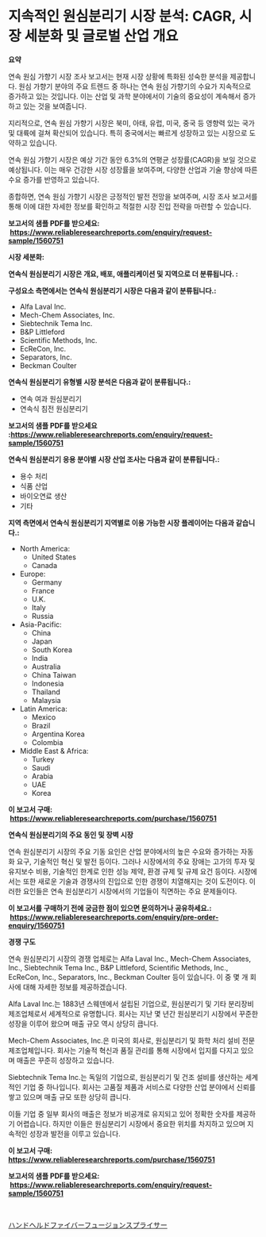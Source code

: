 <p><h1>지속적인 원심분리기 시장 분석: CAGR, 시장 세분화 및 글로벌 산업 개요</h1></p><p><strong>요약</strong></p>
<p><p>연속 원심 가향기 시장 조사 보고서는 현재 시장 상황에 특화된 성숙한 분석을 제공합니다. 원심 가향기 분야의 주요 트렌드 중 하나는 연속 원심 가향기의 수요가 지속적으로 증가하고 있는 것입니다. 이는 산업 및 과학 분야에서이 기술의 중요성이 계속해서 증가하고 있는 것을 보여줍니다.</p><p>지리적으로, 연속 원심 가향기 시장은 북미, 아태, 유럽, 미국, 중국 등 영향력 있는 국가 및 대륙에 걸쳐 확산되어 있습니다. 특히 중국에서는 빠르게 성장하고 있는 시장으로 도약하고 있습니다.</p><p>연속 원심 가향기 시장은 예상 기간 동안 6.3%의 연평균 성장률(CAGR)을 보일 것으로 예상됩니다. 이는 매우 건강한 시장 성장률을 보여주며, 다양한 산업과 기술 향상에 따른 수요 증가를 반영하고 있습니다.</p><p>종합하면, 연속 원심 가향기 시장은 긍정적인 발전 전망을 보여주며, 시장 조사 보고서를 통해 이에 대한 자세한 정보를 확인하고 적절한 시장 진입 전략을 마련할 수 있습니다.</p></p>
<p><strong>보고서의 샘플 PDF를 받으세요: &nbsp;<a href="https://www.reliableresearchreports.com/enquiry/request-sample/1560751">https://www.reliableresearchreports.com/enquiry/request-sample/1560751</a></strong></p>
<p><strong>시장 세분화:</strong></p>
<p><strong> 연속식 원심분리기 시장은 개요, 배포, 애플리케이션 및 지역으로 더 분류됩니다. :</strong></p>
<p><strong>구성요소 측면에서는 연속식 원심분리기 시장은 다음과 같이 분류됩니다.:</strong></p>
<p><ul><li>Alfa Laval Inc.</li><li>Mech-Chem Associates, Inc.</li><li>Siebtechnik Tema Inc.</li><li>B&P Littleford</li><li>Scientific Methods, Inc.</li><li>EcReCon, Inc.</li><li>Separators, Inc.</li><li>Beckman Coulter</li></ul></p>
<p><strong> 연속식 원심분리기 유형별 시장 분석은 다음과 같이 분류됩니다.:</strong></p>
<p><ul><li>연속 여과 원심분리기</li><li>연속식 침전 원심분리기</li></ul></p>
<p><strong>보고서의 샘플 PDF를 받으세요 :<a href="https://www.reliableresearchreports.com/enquiry/request-sample/1560751">https://www.reliableresearchreports.com/enquiry/request-sample/1560751</a></strong></p>
<p><strong> 연속식 원심분리기 응용 분야별 시장 산업 조사는 다음과 같이 분류됩니다.:</strong></p>
<p><ul><li>용수 처리</li><li>식품 산업</li><li>바이오연료 생산</li><li>기타</li></ul></p>
<p><strong>지역 측면에서 연속식 원심분리기 지역별로 이용 가능한 시장 플레이어는 다음과 같습니다.:</strong></p>
<p><ul>
    <li>
        North America:
        <ul>
            <li>United States</li>
            <li>Canada</li>
        </ul>
    </li>
    <li>
        Europe:
        <ul>
            <li>Germany</li>
            <li>France</li>
            <li>U.K.</li>
            <li>Italy</li>
            <li>Russia</li>
        </ul>
    </li>
    <li>
        Asia-Pacific:
        <ul>
            <li>China</li>
            <li>Japan</li>
            <li>South Korea</li>
            <li>India</li>
            <li>Australia</li>
            <li>China Taiwan</li>
            <li>Indonesia</li>
            <li>Thailand</li>
            <li>Malaysia</li>
        </ul>
    </li>
    <li>
        Latin America:
        <ul>
            <li>Mexico</li>
            <li>Brazil</li>
            <li>Argentina Korea</li>
            <li>Colombia</li>
        </ul>
    </li>
    <li>
        Middle East & Africa:
        <ul>
            <li>Turkey</li>
            <li>Saudi</li>
            <li>Arabia</li>
            <li>UAE</li>
            <li>Korea</li>
        </ul>
    </li>
    </ul></p>
<p><strong>이 보고서 구매: &nbsp;<a href="https://www.reliableresearchreports.com/purchase/1560751">https://www.reliableresearchreports.com/purchase/1560751</a></strong></p>
<p><strong>연속식 원심분리기의 주요 동인 및 장벽 시장</strong></p>
<p><p>연속 원심분리기 시장의 주요 기동 요인은 산업 분야에서의 높은 수요와 증가하는 자동화 요구, 기술적인 혁신 및 발전 등이다. 그러나 시장에서의 주요 장애는 고가의 투자 및 유지보수 비용, 기술적인 한계로 인한 성능 제약, 환경 규제 및 규제 요건 등이다. 시장에서는 또한 새로운 기술과 경쟁사의 진입으로 인한 경쟁이 치열해지는 것이 도전이다. 이러한 요인들은 연속 원심분리기 시장에서의 기업들이 직면하는 주요 문제들이다.</p></p>
<p><strong>이 보고서를 구매하기 전에 궁금한 점이 있으면 문의하거나 공유하세요.: &nbsp;<a href="https://www.reliableresearchreports.com/enquiry/pre-order-enquiry/1560751">https://www.reliableresearchreports.com/enquiry/pre-order-enquiry/1560751</a></strong></p>
<p><strong>경쟁 구도</strong></p>
<p><p>연속 원심분리기 시장의 경쟁 업체로는 Alfa Laval Inc., Mech-Chem Associates, Inc., Siebtechnik Tema Inc., B&P Littleford, Scientific Methods, Inc., EcReCon, Inc., Separators, Inc., Beckman Coulter 등이 있습니다. 이 중 몇 개 회사에 대해 자세한 정보를 제공하겠습니다.</p><p>Alfa Laval Inc.는 1883년 스웨덴에서 설립된 기업으로, 원심분리기 및 기타 분리장비 제조업체로서 세계적으로 유명합니다. 회사는 지난 몇 년간 원심분리기 시장에서 꾸준한 성장을 이루어 왔으며 매출 규모 역시 상당히 큽니다.</p><p>Mech-Chem Associates, Inc.은 미국의 회사로, 원심분리기 및 화학 처리 설비 전문 제조업체입니다. 회사는 기술적 혁신과 품질 관리를 통해 시장에서 입지를 다지고 있으며 매출은 꾸준히 성장하고 있습니다.</p><p>Siebtechnik Tema Inc.는 독일의 기업으로, 원심분리기 및 건조 설비를 생산하는 세계적인 기업 중 하나입니다. 회사는 고품질 제품과 서비스로 다양한 산업 분야에서 신뢰를 쌓고 있으며 매출 규모 또한 상당히 큽니다.</p><p>이들 기업 중 일부 회사의 매출은 정보가 비공개로 유지되고 있어 정확한 숫자를 제공하기 어렵습니다. 하지만 이들은 원심분리기 시장에서 중요한 위치를 차지하고 있으며 지속적인 성장과 발전을 이루고 있습니다.</p></p>
<p><strong>이 보고서 구매: &nbsp; <a href="https://www.reliableresearchreports.com/purchase/1560751">https://www.reliableresearchreports.com/purchase/1560751</a></strong></p>
<p><strong>보고서의 샘플 PDF를 받으세요: &nbsp;<a href="https://www.reliableresearchreports.com/enquiry/request-sample/1560751">https://www.reliableresearchreports.com/enquiry/request-sample/1560751</a></strong><strong></strong></p>
<p>&nbsp;</p>
<p><p><a href="https://github.com/lily-u-genius/Market-Research-Report-List-1/blob/main/92361236436.md">ハンドヘルドファイバーフュージョンスプライサー</a></p></p>